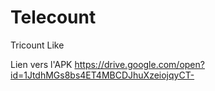 # Telecount
Tricount Like

Lien vers l'APK
https://drive.google.com/open?id=1JtdhMGs8bs4ET4MBCDJhuXzeiojqyCT-
